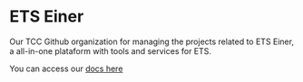 # ETS Einer
Our TCC Github organization for managing the projects related to ETS Einer, a all-in-one plataform with tools and services for ETS.

You can access our [docs here](https://einer-docs.vercel.app/)
